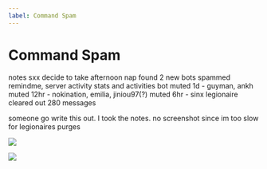 ```yaml
---
label: Command Spam
---
```


# Command Spam

notes
sxx decide to take afternoon nap
found 2 new bots
spammed remindme, server activity stats and activities bot
muted 1d - guyman, ankh
muted 12hr - nokination, emilia, jiniou97(?)
muted 6hr - sinx
legionaire cleared out 280 messages

someone go write this out.  I took the notes.  no screenshot since im too slow for legionaires purges

[![](https://i.imgur.com/VDLp6fs.png)](https://i.imgur.com/VDLp6fs.png)

[![](https://i.imgur.com/Fa8o6ne.png)](https://i.imgur.com/Fa8o6ne.png)